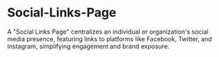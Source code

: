 # Social-Links-Page
 A "Social Links Page" centralizes an individual or organization's social media presence, featuring links to platforms like Facebook, Twitter, and Instagram, simplifying engagement and brand exposure.
